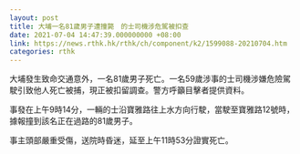 ```yaml
---
layout: post
title: 大埔一名81歲男子遭撞斃　的士司機涉危駕被扣查
date: 2021-07-04 14:47:39.000000000 +08:00
link: https://news.rthk.hk/rthk/ch/component/k2/1599088-20210704.htm
categories: rthk
---
```


大埔發生致命交通意外，一名81歲男子死亡。一名59歲涉事的士司機涉嫌危險駕駛引致他人死亡被捕，現正被扣留調查。警方呼籲目擊者提供資料。

事發在上午9時14分，一輛的士沿寶雅路往上水方向行駛，當駛至寶雅路12號時，據報撞到該名正在過路的81歲男子。

事主頭部嚴重受傷，送院時昏迷，延至上午11時53分證實死亡。
